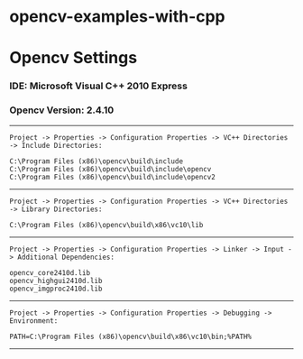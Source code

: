 # opencv-examples-with-cpp

# Opencv Settings
### IDE: Microsoft Visual C++ 2010 Express
### Opencv Version: 2.4.10
----
`Project -> Properties -> Configuration Properties -> VC++ Directories -> Include Directories:`
```
C:\Program Files (x86)\opencv\build\include
C:\Program Files (x86)\opencv\build\include\opencv
C:\Program Files (x86)\opencv\build\include\opencv2
```
----
`Project -> Properties -> Configuration Properties -> VC++ Directories -> Library Directories:`
```
C:\Program Files (x86)\opencv\build\x86\vc10\lib
```
----
`Project -> Properties -> Configuration Properties -> Linker -> Input -> Additional Dependencies:`
```
opencv_core2410d.lib
opencv_highgui2410d.lib
opencv_imgproc2410d.lib
```
----
`Project -> Properties -> Configuration Properties -> Debugging -> Environment:`
```
PATH=C:\Program Files (x86)\opencv\build\x86\vc10\bin;%PATH%
```
----
 